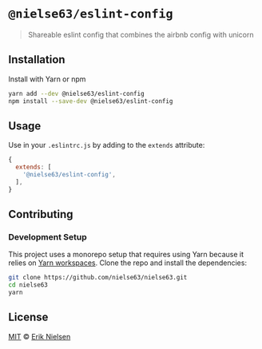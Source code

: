 # `@nielse63/eslint-config`

> Shareable eslint config that combines the airbnb config with unicorn

## Installation

Install with Yarn or npm

```bash
yarn add --dev @nielse63/eslint-config
npm install --save-dev @nielse63/eslint-config
```

## Usage

Use in your `.eslintrc.js` by adding to the `extends` attribute:

```js
{
  extends: [
    '@nielse63/eslint-config',
  ],
}
```

## Contributing

### Development Setup

This project uses a monorepo setup that requires using Yarn because it
relies on
[Yarn workspaces](https://yarnpkg.com/blog/2017/08/02/introducing-workspaces/).
Clone the repo and install the dependencies:

```bash
git clone https://github.com/nielse63/nielse63.git
cd nielse63
yarn
```

## License

[MIT](https://github.com/nielse63/nielse63/blob/master/LICENSE) © [Erik Nielsen](https://312development.com)

